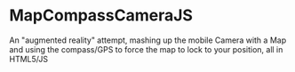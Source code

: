 MapCompassCameraJS
==================

An "augmented reality" attempt, mashing up the mobile Camera with a Map and using the compass/GPS to force the map to lock to your position, all in HTML5/JS
